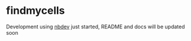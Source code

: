 findmycells
================

<!-- WARNING: THIS FILE WAS AUTOGENERATED! DO NOT EDIT! -->

Development using [nbdev](https://nbdev.fast.ai/) just started, README
and docs will be updated soon
